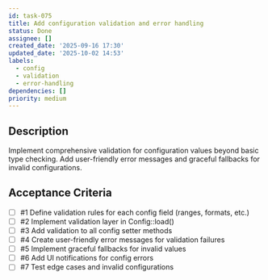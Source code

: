 ```yaml
---
id: task-075
title: Add configuration validation and error handling
status: Done
assignee: []
created_date: '2025-09-16 17:30'
updated_date: '2025-10-02 14:53'
labels:
  - config
  - validation
  - error-handling
dependencies: []
priority: medium
---
```


## Description

Implement comprehensive validation for configuration values beyond basic type checking. Add user-friendly error messages and graceful fallbacks for invalid configurations.

## Acceptance Criteria
<!-- AC:BEGIN -->
- [ ] #1 Define validation rules for each config field (ranges, formats, etc.)
- [ ] #2 Implement validation layer in Config::load()
- [ ] #3 Add validation to all config setter methods
- [ ] #4 Create user-friendly error messages for validation failures
- [ ] #5 Implement graceful fallbacks for invalid values
- [ ] #6 Add UI notifications for config errors
- [ ] #7 Test edge cases and invalid configurations
<!-- AC:END -->
